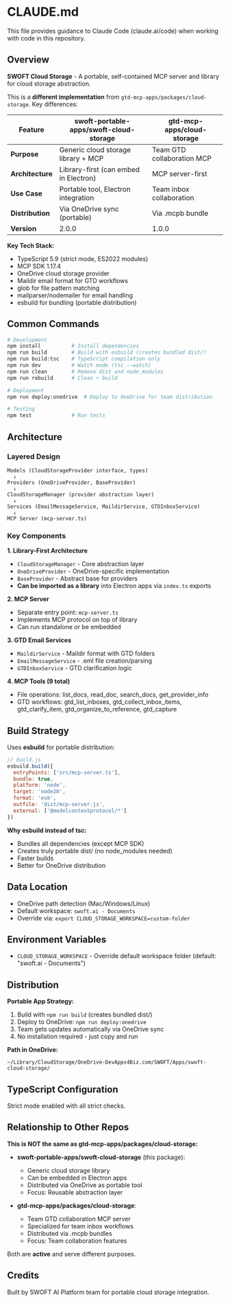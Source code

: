 # CLAUDE.md

This file provides guidance to Claude Code (claude.ai/code) when working with code in this repository.

## Overview

**SWOFT Cloud Storage** - A portable, self-contained MCP server and library for cloud storage abstraction.

This is a **different implementation** from `gtd-mcp-apps/packages/cloud-storage`. Key differences:

| Feature | swoft-portable-apps/swoft-cloud-storage | gtd-mcp-apps/cloud-storage |
|---------|----------------------------------------|---------------------------|
| **Purpose** | Generic cloud storage library + MCP | Team GTD collaboration MCP |
| **Architecture** | Library-first (can embed in Electron) | MCP server-first |
| **Use Case** | Portable tool, Electron integration | Team inbox collaboration |
| **Distribution** | Via OneDrive sync (portable) | Via .mcpb bundle |
| **Version** | 2.0.0 | 1.0.0 |

**Key Tech Stack:**
- TypeScript 5.9 (strict mode, ES2022 modules)
- MCP SDK 1.17.4
- OneDrive cloud storage provider
- Maildir email format for GTD workflows
- glob for file pattern matching
- mailparser/nodemailer for email handling
- esbuild for bundling (portable distribution)

## Common Commands

```bash
# Development
npm install          # Install dependencies
npm run build        # Build with esbuild (creates bundled dist/)
npm run build:tsc    # TypeScript compilation only
npm run dev          # Watch mode (tsc --watch)
npm run clean        # Remove dist and node_modules
npm run rebuild      # Clean + build

# Deployment
npm run deploy:onedrive  # Deploy to OneDrive for team distribution

# Testing
npm test             # Run tests
```

## Architecture

### Layered Design

```
Models (CloudStorageProvider interface, types)
  ↓
Providers (OneDriveProvider, BaseProvider)
  ↓
CloudStorageManager (provider abstraction layer)
  ↓
Services (EmailMessageService, MaildirService, GTDInboxService)
  ↓
MCP Server (mcp-server.ts)
```

### Key Components

**1. Library-First Architecture**
- `CloudStorageManager` - Core abstraction layer
- `OneDriveProvider` - OneDrive-specific implementation
- `BaseProvider` - Abstract base for providers
- **Can be imported as a library** into Electron apps via `index.ts` exports

**2. MCP Server**
- Separate entry point: `mcp-server.ts`
- Implements MCP protocol on top of library
- Can run standalone or be embedded

**3. GTD Email Services**
- `MaildirService` - Maildir format with GTD folders
- `EmailMessageService` - .eml file creation/parsing
- `GTDInboxService` - GTD clarification logic

**4. MCP Tools (9 total)**
- File operations: list_docs, read_doc, search_docs, get_provider_info
- GTD workflows: gtd_list_inboxes, gtd_collect_inbox_items, gtd_clarify_item, gtd_organize_to_reference, gtd_capture

## Build Strategy

Uses **esbuild** for portable distribution:

```javascript
// build.js
esbuild.build({
  entryPoints: ['src/mcp-server.ts'],
  bundle: true,
  platform: 'node',
  target: 'node20',
  format: 'esm',
  outfile: 'dist/mcp-server.js',
  external: ['@modelcontextprotocol/*']
})
```

**Why esbuild instead of tsc:**
- Bundles all dependencies (except MCP SDK)
- Creates truly portable dist/ (no node_modules needed)
- Faster builds
- Better for OneDrive distribution

## Data Location

- OneDrive path detection (Mac/Windows/Linux)
- Default workspace: `swoft.ai - Documents`
- Override via: `export CLOUD_STORAGE_WORKSPACE=custom-folder`

## Environment Variables

- `CLOUD_STORAGE_WORKSPACE` - Override default workspace folder (default: "swoft.ai - Documents")

## Distribution

**Portable App Strategy:**
1. Build with `npm run build` (creates bundled dist/)
2. Deploy to OneDrive: `npm run deploy:onedrive`
3. Team gets updates automatically via OneDrive sync
4. No installation required - just copy and run

**Path in OneDrive:**
```
~/Library/CloudStorage/OneDrive-DevApps4Biz.com/SWOFT/Apps/swoft-cloud-storage/
```

## TypeScript Configuration

Strict mode enabled with all strict checks.

## Relationship to Other Repos

**This is NOT the same as gtd-mcp-apps/packages/cloud-storage:**

- **swoft-portable-apps/swoft-cloud-storage** (this package):
  - Generic cloud storage library
  - Can be embedded in Electron apps
  - Distributed via OneDrive as portable tool
  - Focus: Reusable abstraction layer

- **gtd-mcp-apps/packages/cloud-storage**:
  - Team GTD collaboration MCP server
  - Specialized for team inbox workflows
  - Distributed via .mcpb bundles
  - Focus: Team collaboration features

Both are **active** and serve different purposes.

## Credits

Built by SWOFT AI Platform team for portable cloud storage integration.
